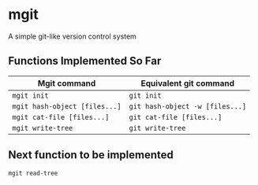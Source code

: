 # mgit

A simple git-like version control system

## Functions Implemented So Far

| Mgit command                  | Equivalent git command          |
| ----------------------------- | ------------------------------- |
| `mgit init`                   | `git init`                      |
| `mgit hash-object [files...]` | `git hash-object -w [files...]` |
| `mgit cat-file [files...]`    | `git cat-file [files...]`       |
| `mgit write-tree`             | `git write-tree`                |

## Next function to be implemented

`mgit read-tree`
